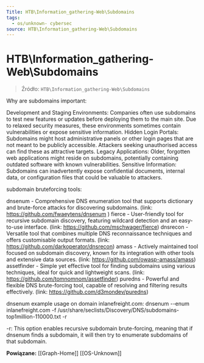 ```yaml
---
Title: HTB\Information_gathering-Web\Subdomains
tags:
  - os/unknown- cybersec
source: HTB\Information_gathering-Web\Subdomains
---
```


# HTB\Information_gathering-Web\Subdomains

> Źródło: `HTB\Information_gathering-Web\Subdomains`

Why are subdomains important:

Development and Staging Environments: Companies often use subdomains to test new features or updates before deploying them to the main site. Due to relaxed security measures, these environments sometimes contain vulnerabilities or expose sensitive information.
Hidden Login Portals: Subdomains might host administrative panels or other login pages that are not meant to be publicly accessible. Attackers seeking unauthorised access can find these as attractive targets.
Legacy Applications: Older, forgotten web applications might reside on subdomains, potentially containing outdated software with known vulnerabilities.
Sensitive Information: Subdomains can inadvertently expose confidential documents, internal data, or configuration files that could be valuable to attackers.

subdomain bruteforcing tools:

dnsenum	- Comprehensive DNS enumeration tool that supports dictionary and brute-force attacks for discovering subdomains. (link: https://github.com/fwaeytens/dnsenum )
fierce	- User-friendly tool for recursive subdomain discovery, featuring wildcard detection and an easy-to-use interface. (link: https://github.com/mschwager/fierce)
dnsrecon	- Versatile tool that combines multiple DNS reconnaissance techniques and offers customisable output formats. (link: https://github.com/darkoperator/dnsrecon)
amass	- Actively maintained tool focused on subdomain discovery, known for its integration with other tools and extensive data sources. (link: https://github.com/owasp-amass/amass)
assetfinder	- Simple yet effective tool for finding subdomains using various techniques, ideal for quick and lightweight scans. (link: https://github.com/tomnomnom/assetfinder)
puredns	- Powerful and flexible DNS brute-forcing tool, capable of resolving and filtering results effectively. (link: https://github.com/d3mondev/puredns)

dnsenum
example usage on domain inlanefreight.com:
dnsenum --enum inlanefreight.com -f /usr/share/seclists/Discovery/DNS/subdomains-top1million-110000.txt -r

-r: This option enables recursive subdomain brute-forcing, meaning that if dnsenum finds a subdomain, it will then try to enumerate subdomains of that subdomain.

**Powiązane:** [[Graph-Home]] [[OS-Unknown]]
